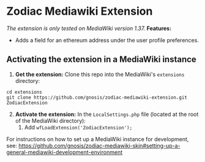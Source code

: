 # Zodiac Mediawiki Extension
*The extension is only tested on MediaWiki version 1.37.*
**Features:**

- Adds a field for an ethereum address under the user profile preferences.


## Activating the extension in a MediaWiki instance
1. **Get the extension:** 
Clone this repo into the MediaWiki's `extensions` directory: 
```
cd extensions
git clone https://github.com/gnosis/zodiac-mediawiki-extension.git ZodiacExtension
```

2. **Activate the extension:** 
In the `LocalSettings.php` file (located at the root of the MediaWiki directory):
   1. Add `wfLoadExtension('ZodiacExtension');`

For instructions on how to set up a MediaWiki instance for development, see: https://github.com/gnosis/zodiac-mediawiki-skin#setting-up-a-general-mediawiki-development-environment
